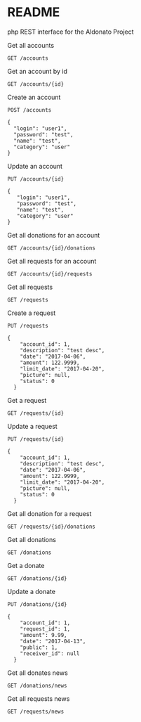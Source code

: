 # README #

php REST interface for the Aldonato Project



Get all accounts
    
    GET /accounts

Get an account by id

    GET /accounts/{id}
    
Create an account

    POST /accounts
    
    {
      "login": "user1",
      "password": "test",
      "name": "test",
      "category": "user"
    }
    
Update an account

    PUT /accounts/{id}
    
    {
       "login": "user1",
       "password": "test",
       "name": "test",
       "category": "user"
    }
    
Get all donations for an account

    GET /accounts/{id}/donations
    
Get all requests for an account

    GET /accounts/{id}/requests
    
Get all requests 

    GET /requests
    
Create a request

    PUT /requests
    
    {
        "account_id": 1,
        "description": "test desc",
        "date": "2017-04-06",
        "amount": 122.9999,
        "limit_date": "2017-04-20",
        "picture": null,
        "status": 0
      }
      

Get a request

    GET /requests/{id}
    
Update a request

    PUT /requests/{id}
    
    {
        "account_id": 1,
        "description": "test desc",
        "date": "2017-04-06",
        "amount": 122.9999,
        "limit_date": "2017-04-20",
        "picture": null,
        "status": 0
      }
      

Get all donation for a request

    GET /requests/{id}/donations
    
Get all donations 

    GET /donations

Get a donate
    
    GET /donations/{id}
    
Update a donate
    
    PUT /donations/{id}
    
    {
        "account_id": 1,
        "request_id": 1,
        "amount": 9.99,
        "date": "2017-04-13",
        "public": 1,
        "receiver_id": null
      }
      

Get all donates news

    GET /donations/news

Get all requests news

    GET /requests/news
    
